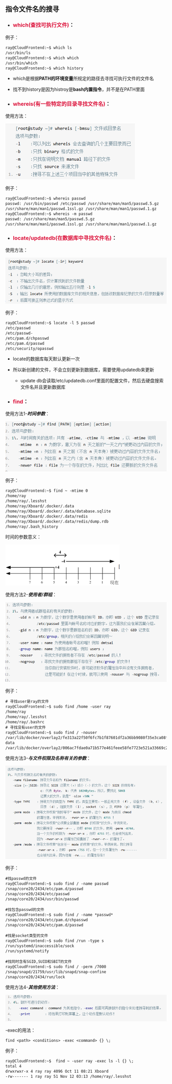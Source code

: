 ## 指令文件名的搜寻

- ### <font color=Crimson>which(查找可执行文件)</font>：
例子：
```Shell
ray@CloudFrontend:~$ which ls
/usr/bin/ls
ray@CloudFrontend:~$ which which
/usr/bin/which
ray@CloudFrontend:~$ which history
```
- which是根据**PATH的环境变量**所规定的路径去寻找可执行文件的文件名
- 找不到history是因为histroy是**bash内置指令**，并不是在PATH里面

- ### <font color=Crimson>whereis(有一些特定的目录寻找文件名)</font>：

使用方法：

![0](./img/08Chapter/Capture23.PNG)

例子：
```Shell
ray@CloudFrontend:~$ whereis passwd
passwd: /usr/bin/passwd /etc/passwd /usr/share/man/man5/passwd.5.gz /usr/share/man/man1/passwd.1ssl.gz /usr/share/man/man1/passwd.1.gz
ray@CloudFrontend:~$ whereis -m passwd
passwd: /usr/share/man/man5/passwd.5.gz /usr/share/man/man1/passwd.1ssl.gz /usr/share/man/man1/passwd.1.gz
```

- ### <font color=Crimson>locate/updatedb(在数据库中寻找文件名)</font>：

使用方法：

![0](./img/08Chapter/Capture24.PNG)

例子：
```Shell
ray@CloudFrontend:~$ locate -l 5 passwd
/etc/passwd
/etc/passwd-
/etc/pam.d/chpasswd
/etc/pam.d/passwd
/etc/security/opasswd
```

- locate的数据库每天默认更新一次
- 所以新创建的文件，不会立刻更新到数据库，需要使用updatedb来更新
    - update db会读取/etc/updatedb.conf里面的配置文件，然后去硬盘搜索文件名并且更新数据库

- ### <font color=Crimson>find</font>：
使用方法1-**_时间参数_**：

![0](./img/08Chapter/Capture25.PNG)

例子：
```Shell
ray@CloudFrontend:~$ find ~ -mtime 0
/home/ray
/home/ray/.lesshst
/home/ray/Xboard/.docker/.data
/home/ray/Xboard/.docker/.data/database.sqlite
/home/ray/Xboard/.docker/.data/redis
/home/ray/Xboard/.docker/.data/redis/dump.rdb
/home/ray/.bash_history
```

时间的参数意义：

![0](./img/08Chapter/Capture26.PNG)

使用方法2-**_使用者/群组_**：

![0](./img/08Chapter/Capture27.PNG)

例子：
```Shell
# 寻找user是ray的文件
ray@CloudFrontend:~$ sudo find /home -user ray
/home/ray
/home/ray/.lesshst
/home/ray/.bashrc
# 寻找没有user的文件
ray@CloudFrontend:~$ sudo find / -nouser
/var/lib/docker/overlay2/fe313a22f50f6fc7b1f87601df2a36bb9080f35e3ca08f29ce7e1c414f133993/diff/home/www-data
/var/lib/docker/overlay2/006ac7fdae0a71b577e461feee58fe7723e521a33669c25cc4e9ceeb48a12a27/diff/var/www/html
```

使用方法3-**_与文件权限及名称有关的参数_**：

![0](./img/08Chapter/Capture28.PNG)

例子：
```Shell
#找passwd的文件
ray@CloudFrontend:~$ sudo find / -name passwd
/snap/core20/2434/etc/pam.d/passwd
/snap/core20/2434/etc/passwd
/snap/core20/2434/usr/bin/passwd

#找包含passwd的文件
ray@CloudFrontend:~$ sudo find / -name *passwd*
/snap/core20/2434/etc/pam.d/chpasswd
/snap/core20/2434/etc/pam.d/passwd

#找是socket类型的文件
ray@CloudFrontend:~$ sudo find /run -type s
/run/systemd/inaccessible/sock
/run/systemd/notify

#找同时含有SGID,SUID和SBIT的文件
ray@CloudFrontend:~$ sudo find / -perm /7000
/snap/snapd/21759/usr/lib/snapd/snap-confine
/snap/core20/2434/run/lock
```

使用方法4-**_其他使用方法_**：

![0](./img/08Chapter/Capture29.PNG)

-exec的用法：
```Shell
find <path> <conditions> -exec <command> {} \;
```
例子：
```Shell
ray@CloudFrontend:~$  find ~ -user ray -exec ls -l {} \;
total 4
drwxrwxr-x 4 ray ray 4096 Oct 11 08:21 Xboard
-rw------- 1 ray ray 51 Nov 12 03:13 /home/ray/.lesshst
```